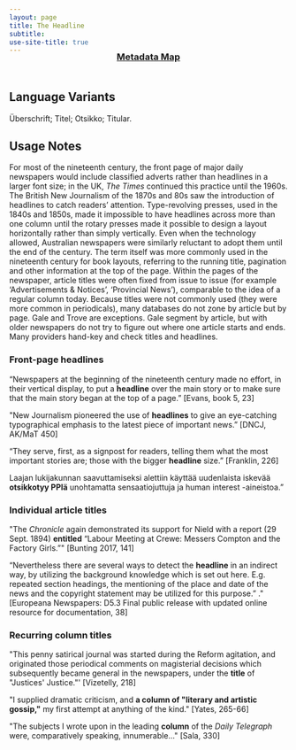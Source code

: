 ```yaml
---
layout: page
title: The Headline
subtitle: 
use-site-title: true
---
```

<h3 style="text-align:center;margin-top:-20px;margin-bottom:50px;"><a href="../../maps/headline">Metadata Map</a></h3>

## Language Variants 

Überschrift; Titel; Otsikko; Titular. 

## Usage Notes

For most of the nineteenth century, the front page of major daily newspapers would include classified adverts rather than headlines in a larger font size; in the UK, *The Times* continued this practice until the 1960s. The British New Journalism of the 1870s and 80s saw the introduction of headlines to catch readers’ attention. Type-revolving presses, used in the 1840s and 1850s, made it impossible to have headlines across more than one column until the rotary presses made it possible to design a layout horizontally rather than simply vertically. Even when the technology allowed, Australian newspapers were similarly reluctant to adopt them until the end of the century. The term itself was more commonly used in the nineteenth century for book layouts, referring to the running title, pagination and other information at the top of the page. Within the pages of the newspaper, article titles were often fixed from issue to issue (for example ‘Advertisements & Notices’, ‘Provincial News’), comparable to the idea of a regular column today. Because titles were not commonly used (they were more common in periodicals), many databases do not zone by article but by page. Gale and Trove are exceptions. Gale segment by article, but with older newspapers do not try to figure out where one article starts and ends. Many providers hand-key and check titles and headlines.

### Front-page headlines

“Newspapers at the beginning of the nineteenth century made no effort, in their vertical display, to put a **headline** over the main story or to make sure that the main story began at the top of a page.” \[Evans, book 5, 23\]

"New Journalism pioneered the use of **headlines** to give an eye-catching typographical emphasis to the latest piece of important news.” \[DNCJ, AK/MaT 450\]

“They serve, first, as a signpost for readers, telling them what the most important stories are; those with the bigger **headline** size.” \[Franklin, 226\]

Laajan lukijakunnan saavuttamiseksi alettiin käyttää uudenlaista iskevää **otsikkotyy PPIä** unohtamatta sensaatiojuttuja ja human interest -aineistoa.”

### Individual article titles

"The *Chronicle* again demonstrated its support for Nield with a report (29 Sept. 1894) **entitled** “Labour Meeting at Crewe: Messers Compton and the Factory Girls.”" \[Bunting 2017, 141\]

“Nevertheless there are several ways to detect the **headline** in an indirect way, by utilizing the background knowledge which is set out here. E.g. repeated section headings, the mentioning of the place and date of the news and the copyright statement may be utilized for this purpose.” ." \[Europeana Newspapers: D5.3 Final public release with updated online resource for documentation, 38\]

### Recurring column titles

"This penny satirical journal was started during the Reform agitation, and originated those periodical comments on magisterial decisions which subsequently became general in the newspapers, under the **title** of "Justices' Justice."' \[Vizetelly, 218\]

"I supplied dramatic criticism, and **a column of "literary and artistic gossip,"** my first attempt at anything of the kind." \[Yates, 265-66\]

"The subjects I wrote upon in the leading **column** of the *Daily Telegraph* were, comparatively speaking, innumerable..." \[Sala, 330\]
